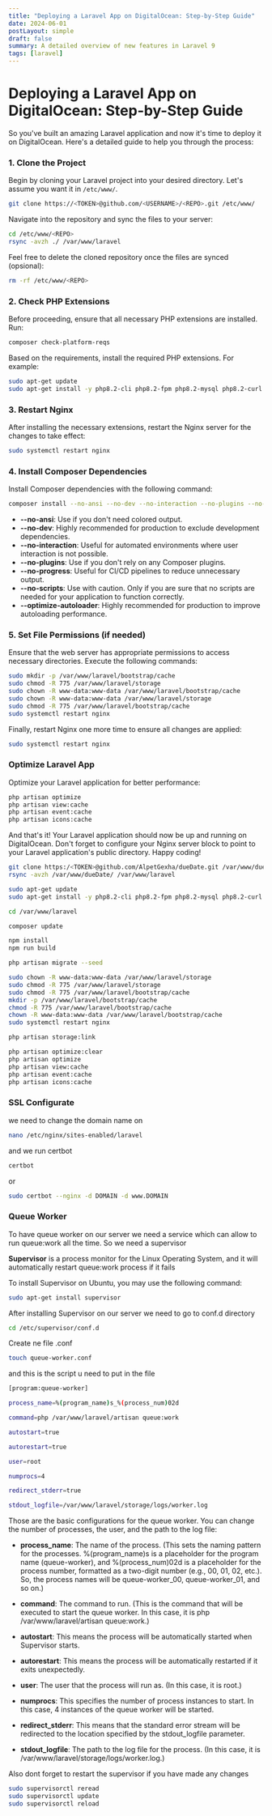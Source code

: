 ```yaml
---
title: "Deploying a Laravel App on DigitalOcean: Step-by-Step Guide"
date: 2024-06-01
postLayout: simple
draft: false
summary: A detailed overview of new features in Laravel 9
tags: [laravel]
---
```


# Deploying a Laravel App on DigitalOcean: Step-by-Step Guide

So you've built an amazing Laravel application and now it's time to deploy it on DigitalOcean. Here's a detailed guide to help you through the process:

### 1. Clone the Project

Begin by cloning your Laravel project into your desired directory. Let's assume you want it in `/etc/www/`.

```bash
git clone https://<TOKEN>@github.com/<USERNAME>/<REPO>.git /etc/www/
```

Navigate into the repository and sync the files to your server:

```bash
cd /etc/www/<REPO>
rsync -avzh ./ /var/www/laravel
```

Feel free to delete the cloned repository once the files are synced (opsional):

```bash
rm -rf /etc/www/<REPO>
```

### 2. Check PHP Extensions

Before proceeding, ensure that all necessary PHP extensions are installed. Run:

```bash
composer check-platform-reqs
```

Based on the requirements, install the required PHP extensions. For example:

```bash
sudo apt-get update
sudo apt-get install -y php8.2-cli php8.2-fpm php8.2-mysql php8.2-curl php8.2-xml php8.2-mbstring php8.2-zip php8.2-bcmath php8.2-intl php8.2-soap php8.2-xmlrpc php8.2-gd php8.2-common
```

### 3. Restart Nginx

After installing the necessary extensions, restart the Nginx server for the changes to take effect:

```bash
sudo systemctl restart nginx
```

### 4. Install Composer Dependencies

Install Composer dependencies with the following command:

```bash
composer install --no-ansi --no-dev --no-interaction --no-plugins --no-progress --no-scripts --optimize-autoloader
```

- **--no-ansi**: Use if you don't need colored output.
- **--no-dev**: Highly recommended for production to exclude development dependencies.
- **--no-interaction**: Useful for automated environments where user interaction is not possible.
- **--no-plugins**: Use if you don't rely on any Composer plugins.
- **--no-progress**: Useful for CI/CD pipelines to reduce unnecessary output.
- **--no-scripts**: Use with caution. Only if you are sure that no scripts are needed for your application to function correctly.
- **--optimize-autoloader**: Highly recommended for production to improve autoloading performance.

### 5. Set File Permissions (if needed)

Ensure that the web server has appropriate permissions to access necessary directories. Execute the following commands:

```bash
sudo mkdir -p /var/www/laravel/bootstrap/cache
sudo chmod -R 775 /var/www/laravel/storage
sudo chown -R www-data:www-data /var/www/laravel/bootstrap/cache
sudo chown -R www-data:www-data /var/www/laravel/storage
sudo chmod -R 775 /var/www/laravel/bootstrap/cache
sudo systemctl restart nginx
```

Finally, restart Nginx one more time to ensure all changes are applied:

```bash
sudo systemctl restart nginx
```

### Optimize Laravel App

Optimize your Laravel application for better performance:

```bash
php artisan optimize
php artisan view:cache
php artisan event:cache
php artisan icons:cache
```

And that's it! Your Laravel application should now be up and running on DigitalOcean. Don't forget to configure your Nginx server block to point to your Laravel application's public directory. Happy coding!

```bash
git clone https:/<TOKEN>@github.com/AlpetGexha/dueDate.git /var/www/dueDate
rsync -avzh /var/www/dueDate/ /var/www/laravel

sudo apt-get update
sudo apt-get install -y php8.2-cli php8.2-fpm php8.2-mysql php8.2-curl php8.2-xml php8.2-mbstring php8.2-zip php8.2-bcmath php8.2-intl php8.2-soap php8.2-xmlrpc php8.2-gd php8.2-common

cd /var/www/laravel

composer update

npm install
npm run build

php artisan migrate --seed

sudo chown -R www-data:www-data /var/www/laravel/storage
sudo chmod -R 775 /var/www/laravel/storage
sudo chmod -R 775 /var/www/laravel/bootstrap/cache
mkdir -p /var/www/laravel/bootstrap/cache
chmod -R 775 /var/www/laravel/bootstrap/cache
chown -R www-data:www-data /var/www/laravel/bootstrap/cache
sudo systemctl restart nginx

php artisan storage:link

php artisan optimize:clear
php artisan optimize
php artisan view:cache
php artisan event:cache
php artisan icons:cache
```


### SSL Configurate

we need to change the domain name on 

```bash
nano /etc/nginx/sites-enabled/laravel
```

and we run certbot

```bash
certbot
```

or

```bash
sudo certbot --nginx -d DOMAIN -d www.DOMAIN
```

### Queue Worker

To have queue worker on our server we need a service which can allow to run queue:work all the time. So we need a supervisor

**Supervisor** is a process monitor for the Linux Operating System, and it will automatically restart queue:work process if it fails

To install Supervisor on Ubuntu, you may use the following command:

```bash 
sudo apt-get install supervisor
```

After installing Supervisor on our server we need to go to conf.d directory

```bash
cd /etc/supervisor/conf.d
```

Create ne file .conf 

```bash
touch queue-worker.conf 
```

and this is the script u need to put in the file

```bash
[program:queue-worker]

process_name=%(program_name)s_%(process_num)02d

command=php /var/www/laravel/artisan queue:work

autostart=true

autorestart=true

user=root

numprocs=4

redirect_stderr=true

stdout_logfile=/var/www/laravel/storage/logs/worker.log
```

Those are the basic configurations for the queue worker. You can change the number of processes, the user, and the path to the log file:

- **process_name**: The name of the process. (This sets the naming pattern for the processes. %(program_name)s is a placeholder for the program name (queue-worker), and %(process_num)02d is a placeholder for the process number, formatted as a two-digit number (e.g., 00, 01, 02, etc.). So, the process names will be queue-worker_00, queue-worker_01, and so on.)

- **command**: The command to run. (This is the command that will be executed to start the queue worker. In this case, it is php /var/www/laravel/artisan queue:work.)

- **autostart**: This means the process will be automatically started when Supervisor starts.

- **autorestart**: This means the process will be automatically restarted if it exits unexpectedly.

- **user**: The user that the process will run as. (In this case, it is root.)

- **numprocs**: This specifies the number of process instances to start. In this case, 4 instances of the queue worker will be started.

- **redirect_stderr**: This means that the standard error stream will be redirected to the location specified by the stdout_logfile parameter.

- **stdout_logfile**: The path to the log file for the process. (In this case, it is /var/www/laravel/storage/logs/worker.log.)


Also dont forget to restart the supervisor if you have made any changes

```bash
sudo supervisorctl reread
sudo supervisorctl update
sudo supervisorctl reload
```
